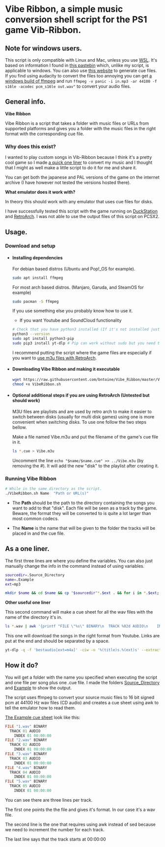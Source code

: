 # Vibe Ribbon, a simple music conversion shell script for the PS1 game Vib-Ribbon.
## Note for windows users.
This script is only compatible with Linux and Mac, unless you use [WSL](https://docs.microsoft.com/windows/wsl/install). It's based on information I found in [this pastebin](https://pastebin.com/iFZKHbyH) which, unlike my script, is applicable to windows. You can also use [this website](https://vibcue.github.io/) to generate cue files. If you find using audacity to convert the files too annoying you can get [a windows build of ffmpeg](https://ffmpeg.org/download.html#build-windows) and run `ffmpeg -v panic -i in.mp3 -ar 44100 -f s16le -acodec pcm_s16le out.wav"` to convert your audio files.

## General info.

**Vibe Ribbon**

Vibe Ribbon is a script that takes a folder with music files or URLs from supported platforms and gives you a folder with the music files in the right format with the corresponding cue file.

### Why does this exist?

I wanted to play custom songs in Vib-Ribbon because I think it's a pretty cool game so I made [a quick one liner](#as-a-one-liner) to convert my music and I thought that I might as well make a little script to do it for me and share it.

You can get both the japanese and PAL versions of the game on the internet archive (I have however not tested the versions hosted there).

**What emulator does it work with?**

In theory this should work with any emulator that uses cue files for disks.

I have successfully tested this script with the game running on [DuckStation](https://github.com/stenzek/duckstation/) and [RetroArch](https://www.retroarch.com/). I was not able to use the output files of this script on PCSX2.





## Usage.
### Download and setup

* #### Installing dependencies

     For debian based distros (Ubuntu and Pop!_OS for example).
    ```sh
    sudo apt install ffmpeg
    ```
    For most arch based distros. (Manjaro, Garuda, and SteamOS for example)
    ```sh
    sudo pacman -S ffmpeg
    ```
    If you use something else you probably know how to use it.

    * If you want Youtube and SoundCloud functionality
    ```sh
    # Check that you have python3 installed (If it's not installed just do sudo apt install python3)
    python3 --version
    sudo apt install python3-pip
    sudo pip3 install yt-dlp # Pip can work without sudo but you need to already have it installed
    ```

   I recommend putting the script where the game files are especially if you want to [use m3u files with RetroArch](#optional-additional-steps-if-you-are-using-retroarch-untested-but-should-work).
* #### Downloading Vibe Ribbon and making it executable
   
    ```sh
    wget https://raw.githubusercontent.com/bntoine/Vibe_Ribbon/master/VibeRibbon.sh
    chmod +x VibeRibbon.sh
    ```

* #### Optional additional steps if you are using RetroArch (Untested but should work)
    
    M3U files are playlists and are used by retro arch to make it easier to switch between disks (usually for multi disk games) using one is more convenient when switching disks. To use one follow the two steps bellow.

    Make a file named Vibe.m3u and put the filename of the game's cue file in it.
    ```sh
    ls *.cue > Vibe.m3u
   ```
   Uncomment  the line `echo "$name/$name.cue" >> ../Vibe.m3u` (by removing the #). It will add the new "disk" to the playlist after creating it.


### Running Vibe Ribbon

```sh
# While in the same directory as the script.
./VibeRibbon.sh Name  "Path or URL(s)"
```
* The **Path** should be the path to the directory containing the songs you want to add to that "disk". Each file will be seen as a track by the game.
Beware, the format they will be converted to is quite a lot larger than most common codecs.

* The **Name** is the name that will be given to the folder the tracks will be placed in and the cue file.


## As a one liner.
The first three lines are where you define the variables. You can also just manually change the info in the command instead of using variables.
```sh
sourcedir=.Source_Directory
name=.Example
ext=mp3

mkdir $name && cd $name && cp "$sourcedir"*.$ext . && for i in *.$ext; do ffmpeg -v panic -i "$i" -ar 44100 -f s16le -acodec pcm_s16le "${i%%.*}.wav"; done && ls *.wav | awk '{printf "FILE \"%s\" BINARY\n  TRACK %02d AUDIO\n    INDEX 01 00:00:00\n",$0, NR}' > "$name.cue" && rm *.$ext
```
**Other useful one liner**

This second command will make a cue sheet for all the wav files with the name of the directory it's in.
```sh
ls *.wav | awk '{printf "FILE \"%s\" BINARY\n  TRACK %02d AUDIO\n    INDEX 01 00:00:00\n",$0, NR}' > "${PWD##*/}.cue"
```
This one will download the songs in the right format from Youtube. Links are put at the end and should be separated by a space.
```sh
yt-dlp -q -f 'bestaudio[ext=m4a]' -ciw -o '%(title)s.%(ext)s' --extract-audio --audio-quality 0 --audio-format wav $links
```


## How it do?
You will get a folder with the name you specified when executing the script and one file per song plus one .cue file. I made the folders [Source\_Directory](.Source_Directory/) and [Example](.Example/) to show the output.

The script uses ffmpeg to convert your source music files to 16 bit signed pcm at 44100 Hz wav files (CD audio) and creates a cue sheet using awk to tell the emulator how to read them. 

[The Example cue sheet](.Example/Example.cue) look like this:

```c
FILE "1.wav" BINARY
  TRACK 01 AUDIO
    INDEX 01 00:00:00
FILE "2.wav" BINARY
  TRACK 02 AUDIO
    INDEX 01 00:00:00
FILE "3.wav" BINARY
  TRACK 03 AUDIO
    INDEX 01 00:00:00
FILE "4.wav" BINARY
  TRACK 04 AUDIO
    INDEX 01 00:00:00
FILE "5.wav" BINARY
  TRACK 05 AUDIO
    INDEX 01 00:00:00
```
You can see there are three lines per track. 

The first one points the the file and gives it's format. In our case it's a wav file.

The second line is the one that requires using awk instead of sed because we need to increment the number for each track. 

The last line says that the track starts at 00:00:00